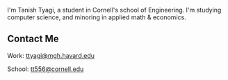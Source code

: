 I'm Tanish Tyagi, a student in Cornell's school of Engineering. I'm studying computer science, and minoring in applied math & economics.

## Contact Me
Work: ttyagi@mgh.havard.edu

School: tt556@cornell.edu
